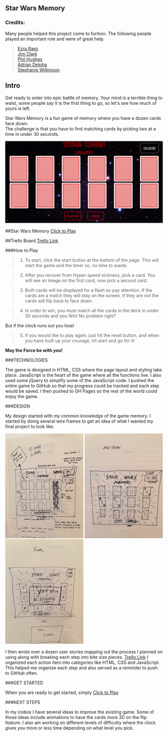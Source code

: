 ## Star Wars Memory

### Credits:   
Many people helped this project come to furition. The following people played an important role and were of great help.  
    
>[Ezra Raez](https://github.com/EARnagram)        
>[Jim Clark](https://github.com/jim-clark)     
>[Phil Hughes](https://github.com/h4w5)   
>[Adrian Delpha](https://github.com/Ishmaru)   
>[Stephanie Wilkinson](https://github.com/stephaniewilkinson)   

## Intro

Get ready to enter into epic battle of memory. Your mind is a terrible thing to waist, some
people say it is the first thing to go, so let's see how much of yours is left. 

Star Wars Memory is a fun game of memory where you have a dozen cards face down.  
The challenge is that you have to find matching cards by picking two at a time in under 30 seconds.   

![Screenshot](img/screenShot.png)  


  

##Star Wars Memory
[Click to Play](http://kylefberg.github.io/star_wars_memory/)
  
##Trello Board 
[Trello Link](https://trello.com/b/BDu2GqX6/memory-card-game)

###How to Play


>1) To start, click the start button at the bottom of the page. This will start the game and the timer so, no time to waste.   

>2) After you recover from Hyper-speed sickness, pick a card. You will see an image on the first card, now pick a second card.    

>3) Both cards will be displayed for a flash so pay attention. If the cards are a match they will stay on the screen, if they are not the cards will flip back to face down.   

>4) In order to win, you must match all the cards in the deck in under 30 seconds and you Win! No problem right?  
>
But if the clock runs out you lose!

>5) If you would like to play again, just hit the reset button, and when you have built up your courage, hit start and go for it!

**May the Force be with you!**

###TECHNOLOGIES

The game is designed in HTML, CSS where the page layout and styling take 
place. JavaScript is the heart of the game where all the functions live.
I also used some jQuery to simplify some of the JavaScript code. I pushed
the entire game to GitHub so that my progress could be tracked and each 
step would be saved. I then pushed to GH Pages so the rest of the world could
enjoy the game.  

###DESIGN

My design started with my common knowledge of the game memory. I started by 
doing several wire frames to get an idea of what I wanted my final project to
look like.    

  
![Screenshot](img/design.jpg) ![Screenshot](img/midPlay.jpg) ![Screenshot](img/finalPlay.jpg) 
  




I then wrote over a dozen user stories mapping out the process I planned on using along with breaking each step into bite size pieces. [Trello Link](https://trello.com/b/BDu2GqX6/memory-card-game) I organized 
each action item into categories like HTML, CSS and JavaScript. This helped me 
organize each step and also served as a reminder to push to GitHub often.

###GET STARTED

When you are ready to get started, simply [Click to Play](http://kylefberg.github.io/star_wars_memory/)

###NEXT STEPS

In my icebox I have several ideas to improve the existing game. Some of those 
ideas include animations to have the cards more 3D on the flip feature. I also am working on different levels of difficulty where the clock gives you more or less time depending on what level you pick. 






